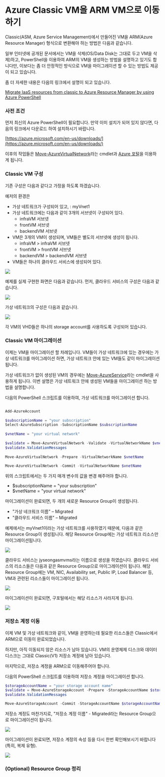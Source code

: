 # Azure Classic VM을 ARM VM으로 이동하기

Classic(ASM, Azure Service Management)에서 만들어진 VM을 ARM(Azure Resource Manager) 형식으로 변환해야 하는 방법은 다음과 같습니다.

일부 인터넷에 공개된 문서에서는 VM을 삭제(OS/Data Disk는 그대로 두고 VM을 삭제)하고, PowerShell을 이용하여 ARM의 VM을 생성하는 방법을 설명하고 있기도 합니다만, 이보다는 좀 더 안정적인 방식으로 VM을 마이그레이션 할 수 있는 방법도 제공이 되고 있습니다.

좀 더 자세한 내용은 다음의 링크에서 설명이 되고 있습니다.

[Migrate IaaS resources from classic to Azure Resource Manager by using Azure PowerShell](https://docs.microsoft.com/en-us/azure/virtual-machines/virtual-machines-windows-ps-migration-classic-resource-manager)

### 사전 조건

먼저 최신의 Azure PowerShell이 필요합니다. 만약 이미 설치가 되어 있지 않다면, 다음의 링크에서 다운로드 하여 설치하시기 바랍니다.

[https://azure.microsoft.com/en-us/downloads/](https://azure.microsoft.com/en-us/downloads/)

이후의 작업들은 [Move-AzureVirtualNetwork](https://docs.microsoft.com/en-us/powershell/servicemanagement/Azure.Service/v2.1.0/Move-AzureVirtualNetwork)라는 cmdlet과 [Azure 포털](http://portal.azure.com/)을 이용하게 됩니다.

### Classic VM 구성

기존 구성은 다음과 같다고 가정을 하도록 하겠습니다.

예저의 환경은
- 가상 네트워크가 구성되어 있고, : myVnet1
- 가상 네트워크에는 다음과 같이 3개의 서브넷이 구성되어 있다.
    - infraVM 서브넷
    - frontVM 서브넷
    - backendVM 서브넷
- VM은 3개의 VM이 생성되며, VM들은 별도의 서브넷에 생성이 됩니다.
    - infraVM > infraVM 서브넷
    - frontVM > frontVM 서브넷
    - backendVM > backendVM 서브넷
- VM들은 하나의 클라우드 서비스에 생성되어 있다.

![](https://jyseongfileshare.blob.core.windows.net/images/move-asm-vm-2-arm-01.png)

예제를 실제 구현한 화면은 다음과 같습니다. 먼저, 클라우드 서비스의 구성은 다음과 같습니다.

![](https://jyseongfileshare.blob.core.windows.net/images/move-asm-vm-2-arm-02.png)

가상 네트워크의 구성은 다음과 같습니다.

![](https://jyseongfileshare.blob.core.windows.net/images/move-asm-vm-2-arm-03.png)

각 VM의 VHD들은 하나의 storage account를 사용하도록 구성되어 있습니다.

### Classic VM 마이그레이션

이제는 VM을 마이그레이션 할 차례입니다. VM들이 가상 네트워크에 있는 경우에는 가상 네트워크를 마이그레이션 하면, 가상 네트워크 안에 있는 VM들도 같이 마이그레이션 됩니다.

가상 네트워크가 없이 생성된 VM의 경우에는 [Move-AzureService](https://docs.microsoft.com/en-us/powershell/servicemanagement/Azure.Service/v2.1.0/Move-AzureService)라는 cmdlet을 사용하게 됩니다. 이번 설명은 가상 네트워크 안에 생성된 VM들을 마이그레이션 하는 방법을 설명합니다.

다음의 PowerShell 스크립트를 이용하여, 가상 네트워크를 마이그레이션 합니다.

```PowerShell

Add-AzureAccount
 
$subscriptionName = "your subscription"
Select-AzureSubscription -SubscriptionName $subscriptionName
 
$vnetName = "your virtual network"
 
$validate = Move-AzureVirtualNetwork -Validate -VirtualNetworkName $vnetName
$validate.ValidationMessages
 
Move-AzureVirtualNetwork -Prepare -VirtualNetworkName $vnetName
 
Move-AzureVirtualNetwork -Commit -VirtualNetworkName $vnetName

```

위의 스크립트에서는 두 가지 매개 변수의 값을 변경 해주어야 합니다.

- $subscriptionName = "your subscription"
- $vnetName = "your virtual network"

마이그레이션이 완료되면, 두 개의 새로운 Resource Group이 생성됩니다.

- "가상 네크워크 이름" – Migrated
- "클라우드 서비스 이름" – Migrated

예제에서는 myVnet1이라는 가상 네트워크를 사용하였기 때문에, 다음과 같은 Resource Group이 생성됩니다.
해당 Resource Group에는 가상 네트워크 리소스만 마이그레이션됩니다.

![](https://jyseongfileshare.blob.core.windows.net/images/move-asm-vm-2-arm-04.png)

클라우드 서비스는 jyseongasmvms라는 이름으로 생성을 하였습니다. 클라우드 서비스의 리소스들은 다음과 같은 Resource Group으로 마이그레이션이 됩니다.
해당 Resource Group에는 VM, NIC, Availability set, Public IP, Load Balancer 등, VM과 관련된 리소스들이 마이그레이션 됩니다.

![](https://jyseongfileshare.blob.core.windows.net/images/move-asm-vm-2-arm-05.png)

마이그레이션이 완료되면, 구포털에서는 해당 리소스가 사라지게 됩니다.

![](https://jyseongfileshare.blob.core.windows.net/images/move-asm-vm-2-arm-06.png)

### 저장소 계정 이동

이제 VM 및 가상 네트워크와 같이, VM을 운영하는데 필요한 리소스들은 Classic에서 ARM으로 이동이 완료되었습니다.

하지만, 아직 이동되지 않은 리소스가 남아 있습니다. VM의 운영체제 디스크와 데이터 디스크는 그대로 Classic(V1) 저장소 계정에 남아 있습니다.

마지막으로, 저장소 계정을 ARM으로 이동해주어야 합니다.

다음의 PowerShell 스크립트를 이용하여 저장소 계정을 마이그레이션 합니다.

```PowerShell
$storageAccountName = "your storage account name"
$validate = Move-AzureStorageAccount -Prepare -StorageAccountName $storageAccountName
$validate.ValidationMessages

Move-AzureStorageAccount -Commit -StorageAccountName $storageAccountName 
```

저장소 계정도 마찬가지로, "저장소 계정 이름" - Migrated라는 Resource Group으로 마이그레이션이 됩니다.

![](https://jyseongfileshare.blob.core.windows.net/images/move-asm-vm-2-arm-07.png)

마이그레이션이 완료되면, 저장소 계정의 속성 등을 다시 한번 확인해보시기 바랍니다(특히, 복제 유형).

![](https://jyseongfileshare.blob.core.windows.net/images/move-asm-vm-2-arm-08.png)

### (Optional) Resource Group 정리

